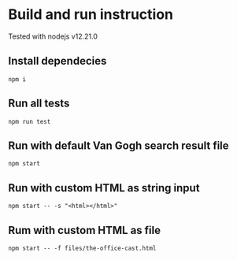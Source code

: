 # Build and run instruction
Tested with nodejs v12.21.0

## Install dependecies
`npm i`

## Run all tests
`npm run test`

## Run with default Van Gogh search result file 
`npm start`

## Run with custom HTML as string input
`npm start -- -s "<html></html>"`

## Rum with custom HTML as file
`npm start -- -f files/the-office-cast.html`